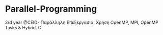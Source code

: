 # Parallel-Programming
3rd year @CEID- Παράλληλη Επεξεργασία. Χρήση OpenMP, MPI, OpenMP Tasks &amp; Hybrid. C.

